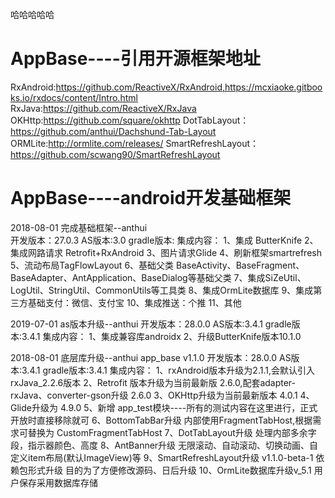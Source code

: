 
哈哈哈哈哈
# AppBase----引用开源框架地址
RxAndroid:https://github.com/ReactiveX/RxAndroid,https://mcxiaoke.gitbooks.io/rxdocs/content/Intro.html
RxJava:https://github.com/ReactiveX/RxJava
OKHttp:https://github.com/square/okhttp
DotTabLayout：https://github.com/anthui/Dachshund-Tab-Layout
ORMLite:http://ormlite.com/releases/
SmartRefreshLayout：https://github.com/scwang90/SmartRefreshLayout

# AppBase----android开发基础框架
2018-08-01  完成基础框架--anthui  
开发版本：27.0.3
AS版本:3.0
gradle版本:
集成内容：
    1、集成 ButterKnife
    2、集成网路请求 Retrofit+RxAndroid
    3、图片请求Glide
    4、刷新框架smartrefresh
    5、流动布局TagFlowLayout
    6、基础父类 BaseActivity、BaseFragment、BaseAdapter、AntApplication、BaseDialog等基础父类
    7、集成SiZeUtil、LogUtil、StringUtil、CommonUtils等工具类
    8、集成OrmLite数据库
    9、集成第三方基础支付：微信、支付宝
    10、集成推送：个推
    11、其他

2019-07-01  as版本升级--anthui
开发版本：28.0.0
AS版本:3.4.1
gradle版本:3.4.1
集成内容：
    1、集成兼容库androidx
    2、升级ButterKnife版本10.1.0

2018-08-01  底层库升级--anthui
app_base v1.1.0
开发版本：28.0.0
AS版本:3.4.1
gradle版本:3.4.1
集成内容：
   1、rxAndroid版本升级为2.1.1,会默认引入rxJava_2.2.6版本
   2、Retrofit 版本升级为当前最新版 2.6.0,配套adapter-rxJava、converter-gson升级 2.6.0
   3、OKHttp升级为当前最新版本 4.0.1
   4、Glide升级为 4.9.0
   5、新增 app_test模块----所有的测试内容在这里进行，正式开放时直接移除就可
   6、BottomTabBar升级 内部使用FragmentTabHost,根据需求可替换为 CustomFragmentTabHost
   7、DotTabLayout升级 处理内部多余字段，指示器颜色、高度
   8、AntBanner升级 无限滚动、自动滚动、切换动画、自定义item布局(默认ImageView)等
   9、SmartRefreshLayout升级 v1.1.0-beta-1 依赖包形式升级 目的为了方便修改源码、日后升级
   10、OrmLite数据库升级v_5.1 用户保存采用数据库存储



